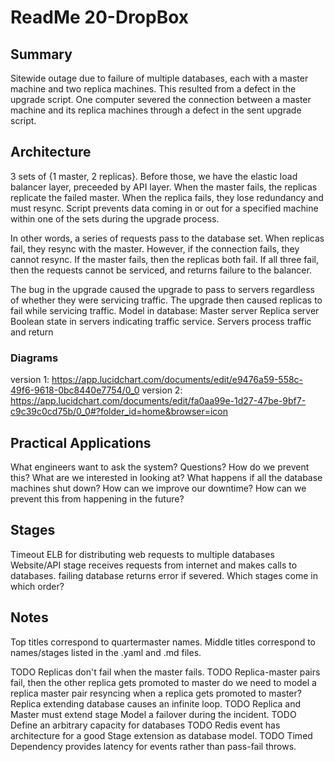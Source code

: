 # ReadMe 20-DropBox 

## Summary
Sitewide outage due to failure of multiple databases, each with a master machine and two replica machines. This resulted from a defect in the upgrade script. One computer severed the connection between a master machine and its replica machines through a defect in the sent upgrade script.

## Architecture

3 sets of {1 master, 2 replicas}. 
Before those, we have the elastic load balancer layer, preceeded by API layer.
When the master fails, the replicas replicate the failed master. When the replica fails, they lose redundancy and must resync.
Script prevents data coming in or out for a specified machine within one of the sets during the upgrade process.

In other words, a series of requests pass to the database set. When replicas fail, they resync with the master. However, if the connection fails, they cannot resync. If the master fails, then the replicas both fail. If all three fail, then the requests cannot be serviced, and returns failure to the balancer.

The bug in the upgrade caused the upgrade to pass to servers regardless of whether they were servicing traffic. The upgrade then caused replicas to fail while servicing traffic. 
Model in database:
    Master server
    Replica server
    Boolean state in servers indicating traffic service.
    Servers process traffic and return

### Diagrams

version 1: https://app.lucidchart.com/documents/edit/e9476a59-558c-49f6-9618-0bc8440e7754/0_0
version 2: https://app.lucidchart.com/documents/edit/fa0aa99e-1d27-47be-9bf7-c9c39c0cd75b/0_0#?folder_id=home&browser=icon

## Practical Applications

What engineers want to ask the system? Questions?
How do we prevent this? What are we interested in looking at?
What happens if all the database machines shut down?
How can we improve our downtime?
How can we prevent this from happening in the future?

## Stages

Timeout
ELB for distributing web requests to multiple databases
Website/API stage receives requests from internet and makes calls to databases.
failing database returns error if severed.
Which stages come in which order?

## Notes

Top titles correspond to quartermaster names.
Middle titles correspond to names/stages listed in the .yaml and .md files.

TODO Replicas don't fail when the master fails.
TODO Replica-master pairs fail, then the other replica gets promoted to master 
do we need to model a replica master pair resyncing when a replica gets promoted to master?
Replica extending database causes an infinite loop.
TODO Replica and Master must extend stage 
Model a failover during the incident.
TODO Define an arbitrary capacity for databases 
TODO Redis event has architecture for a good Stage extension as database model. 
TODO Timed Dependency provides latency for events rather than pass-fail throws. 